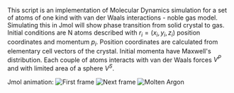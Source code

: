 This script is an implementation of Molecular Dynamics simulation for a set of atoms of one kind with van der Waals interactions - noble gas model. Simulating this in Jmol will show phase transition from solid crystal to gas.
Initial conditions are N atoms described with $r_i = (x_i, y_i, z_i)$ position coordinates and momentum $p_i$. Position coordinates are calculated from elementary cell vectors of the crystal. Initial momenta have Maxwell's distribution.
Each couple of atoms interacts with van der Waals forces $V^P$ and with limited area of a sphere $V^S$.

Jmol animation:
![First frame](https://github.com/tildekara/Quantum_Methods_of_Solid_State_Physics---melting-Argon-crystal/blob/master/Jmol_first_frame.png?raw=true)
![Next frame](https://github.com/tildekara/Quantum_Methods_of_Solid_State_Physics---melting-Argon-crystal/blob/master/Jmol_animation_step2.png?raw=true)
![Molten Argon](https://github.com/tildekara/Quantum_Methods_of_Solid_State_Physics---melting-Argon-crystal/blob/master/Jmol_molten_Argon.png?raw=true)
